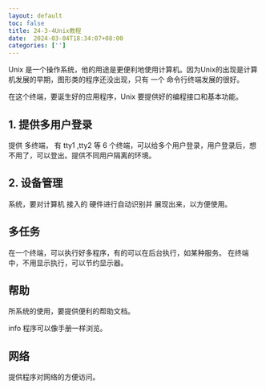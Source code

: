 ```yaml
---
layout: default
toc: false
title: 24-3-4Unix教程
date:  2024-03-04T18:34:07+08:00
categories: ['']
---
```


Unix 是一个操作系统，他的用途是更便利地使用计算机。因为Unix的出现是计算机发展的早期，图形类的程序还没出现，只有 一个 命令行终端发展的很好。

在这个终端，要诞生好的应用程序，Unix 要提供好的编程接口和基本功能。



## 1.  提供多用户登录
提供 多终端， 有 tty1 ,tty2 等 6 个终端，可以给多个用户登录，用户登录后，想不用了，可以登出。提供不同用户隔离的环境。

## 2. 设备管理

系统，要对计算机 接入的 硬件进行自动识别并 展现出来，以方便使用。

## 多任务

在一个终端，可以执行好多程序，有的可以在后台执行，如某种服务。
在终端中，不用显示执行，可以节约显示器。

## 帮助

所系统的使用，要提供便利的帮助文档。

info 程序可以像手册一样浏览。

## 网络

提供程序对网络的方便访问。









